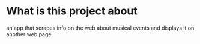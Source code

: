 # What is this project about 
an app that scrapes info on the web about musical events
and displays it on another web page

